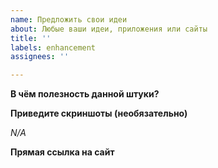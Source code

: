 ```yaml
---
name: Предложить свои идеи
about: Любые ваши идеи, приложения или сайты
title: ''
labels: enhancement
assignees: ''

---
```


**В чём полезность данной штуки?**
<!-- Опишите принцип действия, как работает, что делает, и прочее прочее. -->

**Приведите скриншоты (необязательно)**
<!-- Если вы хотите прикрепить скриншоты, уберите строчку N/A ниже. Если нет - оставьте всё как есть -->
*N/A*

**Прямая ссылка на сайт**
<!-- Просто прикрепите ссылку на сайт. Ничего более. А если есть прямая ссылка на скачивание, прикрепите и её тоже. НЕ нужно прикреплять только ссылку на скачивание! -->

